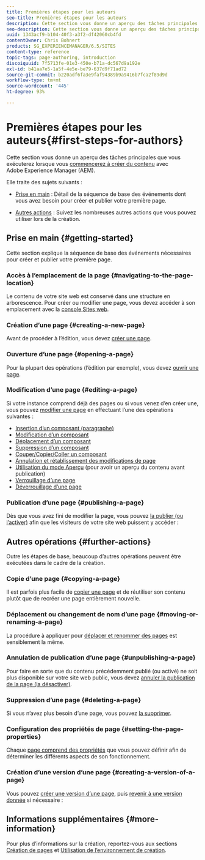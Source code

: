 ```yaml
---
title: Premières étapes pour les auteurs
seo-title: Premières étapes pour les auteurs
description: Cette section vous donne un aperçu des tâches principales que vous exécuterez lorsque vous commencerez à créer du contenu avec Adobe Experience Manager (AEM).
seo-description: Cette section vous donne un aperçu des tâches principales que vous exécuterez lorsque vous commencerez à créer du contenu avec Adobe Experience Manager (AEM).
uuid: 1343acf9-b104-40f3-a3f2-df42060cb4fd
contentOwner: Chris Bohnert
products: SG_EXPERIENCEMANAGER/6.5/SITES
content-type: reference
topic-tags: page-authoring, introduction
discoiquuid: 7f5713fe-01e3-450e-b71a-dc567d9a192e
exl-id: b41aa7e5-1a5f-4e5e-be79-637d9f71ad72
source-git-commit: b220adf6fa3e9faf94389b9a9416b7fca2f89d9d
workflow-type: tm+mt
source-wordcount: '445'
ht-degree: 93%

---
```


# Premières étapes pour les auteurs{#first-steps-for-authors}

Cette section vous donne un aperçu des tâches principales que vous exécuterez lorsque vous [commencerez à créer du contenu](/help/sites-authoring/author.md#concept-of-authoring-and-publishing) avec Adobe Experience Manager (AEM).

Elle traite des sujets suivants :

* [Prise en main](#getting-started) : Détail de la séquence de base des événements dont vous avez besoin pour créer et publier votre première page.

* [Autres actions](#further-actions) : Suivez les nombreuses autres actions que vous pouvez utiliser lors de la création.

## Prise en main {#getting-started}

Cette section explique la séquence de base des événements nécessaires pour créer et publier votre première page.

### Accès à l’emplacement de la page {#navigating-to-the-page-location}

Le contenu de votre site web est conservé dans une structure en arborescence. Pour créer ou modifier une page, vous devez accéder à son emplacement avec la [console Sites web](/help/sites-classic-ui-authoring/author-env-basic-handling.md#navigating-with-the-websites-console).

### Création d’une page {#creating-a-new-page}

Avant de procéder à l’édition, vous devez [créer une page](/help/sites-classic-ui-authoring/classic-page-author-manage-pages.md#creating-a-new-page).

### Ouverture d’une page {#opening-a-page}

Pour la plupart des opérations (l’édition par exemple), vous devez [ouvrir une page](/help/sites-classic-ui-authoring/classic-page-author-manage-pages.md#opening-a-page-for-editing).

### Modification d’une page  {#editing-a-page}

Si votre instance comprend déjà des pages ou si vous venez d’en créer une, vous pouvez [modifier une page](/help/sites-classic-ui-authoring/classic-page-author-edit-content.md) en effectuant l’une des opérations suivantes :

* [Insertion d’un composant (paragraphe)](/help/sites-classic-ui-authoring/classic-page-author-edit-content.md#inserting-a-component)
* [Modification d’un composant](/help/sites-classic-ui-authoring/classic-page-author-edit-content.md#editing-a-component-content-and-properties)
* [Déplacement d’un composant](/help/sites-classic-ui-authoring/classic-page-author-edit-content.md#moving-a-component)
* [Suppression d’un composant](/help/sites-classic-ui-authoring/classic-page-author-edit-content.md#deleting-a-component)
* [Couper/Copier/Coller un composant](/help/sites-classic-ui-authoring/classic-page-author-edit-content.md#cut-copy-paste-a-component)
* [Annulation et rétablissement des modifications de page](/help/sites-classic-ui-authoring/classic-page-author-edit-content.md#undoing-and-redoing-page-edits)
* [Utilisation du mode Aperçu](/help/sites-classic-ui-authoring/classic-page-author-edit-content.md#previewing-pages) (pour avoir un aperçu du contenu avant publication)
* [Verrouillage d’une page   ](/help/sites-classic-ui-authoring/classic-page-author-edit-content.md#locking-a-page)
* [Déverrouillage d’une page](/help/sites-classic-ui-authoring/classic-page-author-edit-content.md#unlocking-a-page)

### Publication d’une page {#publishing-a-page}

Dès que vous avez fini de modifier la page, vous pouvez [la publier (ou l’activer)](/help/sites-classic-ui-authoring/classic-page-author-publish-pages.md#main-pars-title-10) afin que les visiteurs de votre site web puissent y accéder :

## Autres opérations  {#further-actions}

Outre les étapes de base, beaucoup d’autres opérations peuvent être exécutées dans le cadre de la création.

### Copie d’une page {#copying-a-page}

Il est parfois plus facile de [copier une page](/help/sites-classic-ui-authoring/classic-page-author-manage-pages.md#copying-and-pasting-a-page) et de réutiliser son contenu plutôt que de recréer une page entièrement nouvelle.

### Déplacement ou changement de nom d’une page {#moving-or-renaming-a-page}

La procédure à appliquer pour [déplacer et renommer des pages](/help/sites-classic-ui-authoring/classic-page-author-manage-pages.md#moving-or-renaming-page) est sensiblement la même.

### Annulation de publication d’une page  {#unpublishing-a-page}

Pour faire en sorte que du contenu précédemment publié (ou activé) ne soit plus disponible sur votre site web public, vous devez [annuler la publication de la page (la désactiver)](/help/sites-classic-ui-authoring/classic-page-author-publish-pages.md#unpublishing-a-page).

### Suppression d’une page {#deleting-a-page}

Si vous n’avez plus besoin d’une page, vous pouvez [la supprimer](/help/sites-classic-ui-authoring/classic-page-author-manage-pages.md#deleting-a-page).

### Configuration des propriétés de page  {#setting-the-page-properties}

Chaque [page comprend des propriétés](/help/sites-classic-ui-authoring/classic-page-author-edit-page-properties.md) que vous pouvez définir afin de déterminer les différents aspects de son fonctionnement.

### Création d’une version d’une page  {#creating-a-version-of-a-page}

Vous pouvez [créer une version d’une page](/help/sites-classic-ui-authoring/classic-page-author-work-with-versions.md#creating-a-new-version), puis [revenir à une version donnée](/help/sites-classic-ui-authoring/classic-page-author-work-with-versions.md#restoring-a-page-version-from-sidekick) si nécessaire :

## Informations supplémentaires  {#more-information}

Pour plus d’informations sur la création, reportez-vous aux sections [Création de pages](/help/sites-classic-ui-authoring/classic-page-author.md) et [Utilisation de l’environnement de création](/help/sites-classic-ui-authoring/author-env.md).
